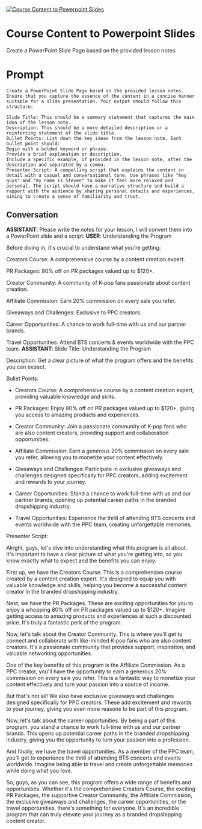 
[![Course Content to Powerpoint Slides](https://flow-prompt-covers.s3.us-west-1.amazonaws.com/icon/Lofi/i4.png)]()
# Course Content to Powerpoint Slides 
Create a PowerPoint Slide Page based on the provided lesson notes. 

# Prompt

```
Create a PowerPoint Slide Page based on the provided lesson notes. Ensure that you capture the essence of the content in a concise manner suitable for a slide presentation. Your output should follow this structure:

Slide Title: This should be a summary statement that captures the main idea of the lesson note.
Description: This should be a more detailed description or a reinforcing statement of the slide title.
Bullet Points: List down the key ideas from the lesson note. Each bullet point should:
Begin with a bolded keyword or phrase.
Provide a brief explanation or description.
Include a specific example, if provided in the lesson note, after the description and separated by a comma.
Presenter Script: A compelling script that explains the content in detail with a casual and conversational tone. Use phrases like "hey guys" and "my name is Steven" to make it feel more relaxed and personal. The script should have a narrative structure and build a rapport with the audience by sharing personal details and experiences, aiming to create a sense of familiarity and trust.
```

## Conversation

**ASSISTANT**: Please write the notes for your lesson, I will convert them into a PowerPoint slide and a script:
**USER**: Understanding the Program

Before diving in, it's crucial to understand what you're getting:



Creators Course: A comprehensive course by a content creation expert.

PR Packages: 80% off on PR packages valued up to $120+.

Creator Community: A community of K-pop fans passionate about content creation.

Affiliate Commission: Earn 20% commission on every sale you refer.

Giveaways and Challenges: Exclusive to PPC creators.

Career Opportunities: A chance to work full-time with us and our partner brands.

Travel Opportunities: Attend BTS concerts & events worldwide with the PPC team.
**ASSISTANT**: Slide Title: Understanding the Program

Description: Get a clear picture of what the program offers and the benefits you can expect.

Bullet Points:

- Creators Course: A comprehensive course by a content creation expert, providing valuable knowledge and skills.

- PR Packages: Enjoy 80% off on PR packages valued up to $120+, giving you access to amazing products and experiences.

- Creator Community: Join a passionate community of K-pop fans who are also content creators, providing support and collaboration opportunities.

- Affiliate Commission: Earn a generous 20% commission on every sale you refer, allowing you to monetize your content effectively.

- Giveaways and Challenges: Participate in exclusive giveaways and challenges designed specifically for PPC creators, adding excitement and rewards to your journey.

- Career Opportunities: Stand a chance to work full-time with us and our partner brands, opening up potential career paths in the branded dropshipping industry.

- Travel Opportunities: Experience the thrill of attending BTS concerts and events worldwide with the PPC team, creating unforgettable memories.



Presenter Script:

Alright, guys, let's dive into understanding what this program is all about. It's important to have a clear picture of what you're getting into, so you know exactly what to expect and the benefits you can enjoy.



First up, we have the Creators Course. This is a comprehensive course created by a content creation expert. It's designed to equip you with valuable knowledge and skills, helping you become a successful content creator in the branded dropshipping industry.



Next, we have the PR Packages. These are exciting opportunities for you to enjoy a whopping 80% off on PR packages valued up to $120+. Imagine getting access to amazing products and experiences at such a discounted price. It's truly a fantastic perk of the program.



Now, let's talk about the Creator Community. This is where you'll get to connect and collaborate with like-minded K-pop fans who are also content creators. It's a passionate community that provides support, inspiration, and valuable networking opportunities.



One of the key benefits of this program is the Affiliate Commission. As a PPC creator, you'll have the opportunity to earn a generous 20% commission on every sale you refer. This is a fantastic way to monetize your content effectively and turn your passion into a source of income.



But that's not all! We also have exclusive giveaways and challenges designed specifically for PPC creators. These add excitement and rewards to your journey, giving you even more reasons to be part of this program.



Now, let's talk about the career opportunities. By being a part of this program, you stand a chance to work full-time with us and our partner brands. This opens up potential career paths in the branded dropshipping industry, giving you the opportunity to turn your passion into a profession.



And finally, we have the travel opportunities. As a member of the PPC team, you'll get to experience the thrill of attending BTS concerts and events worldwide. Imagine being able to travel and create unforgettable memories while doing what you love.



So, guys, as you can see, this program offers a wide range of benefits and opportunities. Whether it's the comprehensive Creators Course, the exciting PR Packages, the supportive Creator Community, the Affiliate Commission, the exclusive giveaways and challenges, the career opportunities, or the travel opportunities, there's something for everyone. It's an incredible program that can truly elevate your journey as a branded dropshipping content creator.


